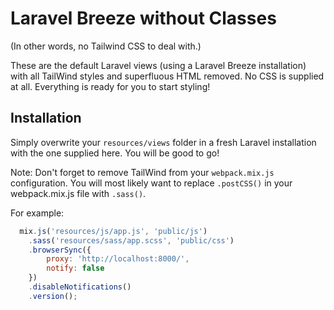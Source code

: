 # Laravel Breeze without Classes

(In other words, no Tailwind CSS to deal with.)

These are the default Laravel views (using a Laravel Breeze installation) with all TailWind styles and superfluous HTML removed. No CSS is supplied at all. Everything is ready for you to start styling!

## Installation

Simply overwrite your `resources/views` folder in a fresh Laravel installation with the one supplied here. You will be good to go!

Note: Don't forget to remove TailWind from your `webpack.mix.js` configuration. You will most likely want to replace `.postCSS()` in your webpack.mix.js file with `.sass()`.

For example:

```javascript
  mix.js('resources/js/app.js', 'public/js')
    .sass('resources/sass/app.scss', 'public/css')
    .browserSync({
        proxy: 'http://localhost:8000/',
        notify: false
    })
    .disableNotifications()
    .version();
```

